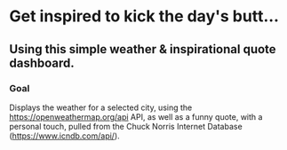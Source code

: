 # Get inspired to kick the day's butt...
## Using this simple weather & inspirational quote dashboard.

### Goal
Displays the weather for a selected city, using the https://openweathermap.org/api API, as well as a funny quote, with a personal touch, pulled from the Chuck Norris Internet Database (https://www.icndb.com/api/).
